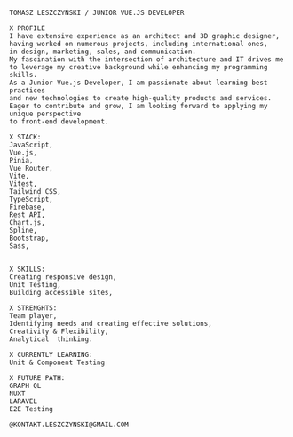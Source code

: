 ```
TOMASZ LESZCZYŃSKI / JUNIOR VUE.JS DEVELOPER
 
X PROFILE
I have extensive experience as an architect and 3D graphic designer,
having worked on numerous projects, including international ones,
in design, marketing, sales, and communication.
My fascination with the intersection of architecture and IT drives me
to leverage my creative background while enhancing my programming skills.
As a Junior Vue.js Developer, I am passionate about learning best practices
and new technologies to create high-quality products and services.
Eager to contribute and grow, I am looking forward to applying my unique perspective
to front-end development.

X STACK:
JavaScript,
Vue.js,
Pinia,
Vue Router,
Vite,
Vitest,
Tailwind CSS,
TypeScript,
Firebase,
Rest API,
Chart.js,
Spline,
Bootstrap,
Sass,


X SKILLS:
Creating responsive design,
Unit Testing,
Building accessible sites,

X STRENGHTS:
Team player,
Identifying needs and creating effective solutions,
Creativity & Flexibility,
Analytical  thinking.

X CURRENTLY LEARNING:
Unit & Component Testing

X FUTURE PATH:
GRAPH QL
NUXT
LARAVEL
E2E Testing

@KONTAKT.LESZCZYNSKI@GMAIL.COM

```



<!--
**TomekLeszczynski/TomekLeszczynski** is a ✨ _special_ ✨ repository because its `README.md` (this file) appears on your GitHub profile.

Here are some ideas to get you started:

- 🔭 I’m currently working on ...
- 🌱 I’m currently learning ...
- 👯 I’m looking to collaborate on ...
- 🤔 I’m looking for help with ...
- 💬 Ask me about ...
- 📫 How to reach me: ...
- 😄 Pronouns: ...
- ⚡ Fun fact: ...
-->
